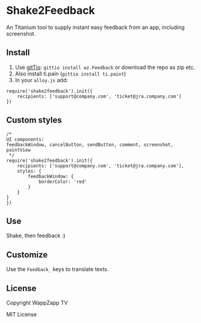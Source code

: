 # Shake2Feedback
An Titanium tool to supply instant easy feedback from an app, including screenshot.

## Install

1. Use [gitTio](http://gitt.io/component/wz.Feedback): `gittio install wz.Feedback` or download the repo as zip etc.
2. Also install ti.pain (`gittio install ti.paint`)
3. In your `alloy.js` add:

```
require('shake2feedback').init({
    recipients: ['support@company.com', 'ticket@jra.company.com']
})
```
## Custom styles
```
/*
UI components:
feedbackWindow, cancelButton, sendButton, comment, screenshot, paintView
 */
require('shake2feedback').init({
    recipients: ['support@company.com', 'ticket@jra.company.com'],
    styles: {
        feedbackWindow: {
            borderColor: 'red'
        }
    }
}
})
```

## Use
Shake, then feedback :)

## Customize
Use the `Feedback_` keys to translate texts.

## License
Copyright WappZapp TV

MIT License
